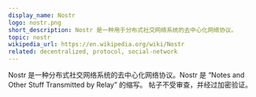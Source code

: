 ```yaml
---
display_name: Nostr
logo: nostr.png
short_description: Nostr 是一种用于分布式社交网络系统的去中心化网络协议。
topic: nostr
wikipedia_url: https://en.wikipedia.org/wiki/Nostr
related: decentralized, protocol, social-network
---
```

Nostr 是一种分布式社交网络系统的去中心化网络协议。Nostr 是 “Notes and Other Stuff Transmitted by Relay” 的缩写。
帖子不受审查，并经过加密验证。
